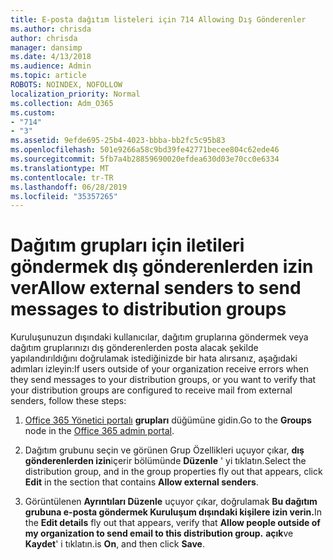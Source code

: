 ```yaml
---
title: E-posta dağıtım listeleri için 714 Allowing Dış Gönderenler
ms.author: chrisda
author: chrisda
manager: dansimp
ms.date: 4/13/2018
ms.audience: Admin
ms.topic: article
ROBOTS: NOINDEX, NOFOLLOW
localization_priority: Normal
ms.collection: Adm_O365
ms.custom:
- "714"
- "3"
ms.assetid: 9efde695-25b4-4023-bbba-bb2fc5c95b83
ms.openlocfilehash: 501e9266a58c9bd39fe42771becee804c62ede46
ms.sourcegitcommit: 5fb7a4b28859690020efdea630d03e70cc0e6334
ms.translationtype: MT
ms.contentlocale: tr-TR
ms.lasthandoff: 06/28/2019
ms.locfileid: "35357265"
---
```

# <a name="allow-external-senders-to-send-messages-to-distribution-groups"></a><span data-ttu-id="2b411-102">Dağıtım grupları için iletileri göndermek dış gönderenlerden izin ver</span><span class="sxs-lookup"><span data-stu-id="2b411-102">Allow external senders to send messages to distribution groups</span></span>

<span data-ttu-id="2b411-103">Kuruluşunuzun dışındaki kullanıcılar, dağıtım gruplarına göndermek veya dağıtım gruplarınızı dış gönderenlerden posta alacak şekilde yapılandırıldığını doğrulamak istediğinizde bir hata alırsanız, aşağıdaki adımları izleyin:</span><span class="sxs-lookup"><span data-stu-id="2b411-103">If users outside of your organization receive errors when they send messages to your distribution groups, or you want to verify that your distribution groups are configured to receive mail from external senders, follow these steps:</span></span>

1. <span data-ttu-id="2b411-104">[Office 365 Yönetici portalı](https://portal.office.com/adminportal/home#/groups) **grupları** düğümüne gidin.</span><span class="sxs-lookup"><span data-stu-id="2b411-104">Go to the **Groups** node in the [Office 365 admin portal](https://portal.office.com/adminportal/home#/groups).</span></span>

2. <span data-ttu-id="2b411-105">Dağıtım grubunu seçin ve görünen Grup Özellikleri uçuyor çıkar, **dış gönderenlerden izin**içerir bölümünde **Düzenle** ' yi tıklatın.</span><span class="sxs-lookup"><span data-stu-id="2b411-105">Select the distribution group, and in the group properties fly out that appears, click **Edit** in the section that contains **Allow external senders**.</span></span>

3. <span data-ttu-id="2b411-106">Görüntülenen **Ayrıntıları Düzenle** uçuyor çıkar, doğrulamak **Bu dağıtım grubuna e-posta göndermek Kuruluşum dışındaki kişilere izin verin.**</span><span class="sxs-lookup"><span data-stu-id="2b411-106">In the **Edit details** fly out that appears, verify that **Allow people outside of my organization to send email to this distribution group.**</span></span> <span data-ttu-id="2b411-107">**açık**ve **Kaydet**' i tıklatın.</span><span class="sxs-lookup"><span data-stu-id="2b411-107">is **On**, and then click **Save**.</span></span>

